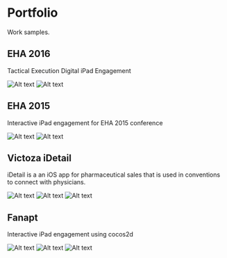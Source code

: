 # Portfolio
Work samples.

## EHA 2016
Tactical Execution Digital iPad Engagement

![Alt text](/screens/eha-1-2016.png)
![Alt text](/screens/eha-3-2016.png)

## EHA 2015
Interactive iPad engagement for EHA 2015 conference

![Alt text](/screens/eha-2015-1.png)
![Alt text](/screens/eha-2015-2.png)

## Victoza iDetail
iDetail is a an iOS app for pharmaceutical sales that is used in conventions to connect with physicians.

![Alt text](/screens/victoza-idetail-1.png)
![Alt text](/screens/victoza-idetail-2.png)
![Alt text](/screens/victoza-idetail-3.png)

## Fanapt
Interactive iPad engagement using cocos2d

![Alt text](/screens/fanapt-1.png)
![Alt text](/screens/fanapt-2.png)
![Alt text](/screens/fanapt-3.png)
